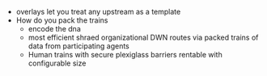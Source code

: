- overlays let you treat any upstream as a template
- How do you pack the trains 
  - encode the dna
  - most efficient shraed organizational DWN routes via packed trains of data from participating agents
  - Human trains with secure plexiglass barriers rentable with configurable size